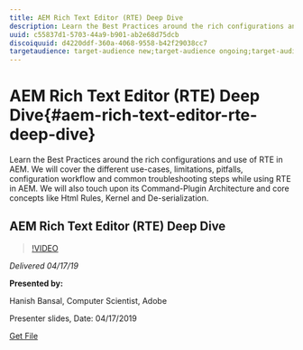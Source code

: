 ```yaml
---
title: AEM Rich Text Editor (RTE) Deep Dive
description: Learn the Best Practices around the rich configurations and use of RTE in AEM. We will cover the different use-cases, limitations, pitfalls, configuration workflow and common troubleshooting steps while using RTE in AEM. We will also touch upon its Command-Plugin Architecture and core concepts like Html Rules, Kernel and De-serialization.
uuid: c55837d1-5703-44a9-b901-ab2e68d75dcb
discoiquuid: d4220ddf-360a-4068-9558-b42f29038cc7
targetaudience: target-audience new;target-audience ongoing;target-audience upgrader
---
```


# AEM Rich Text Editor (RTE) Deep Dive{#aem-rich-text-editor-rte-deep-dive}

Learn the Best Practices around the rich configurations and use of RTE in AEM. We will cover the different use-cases, limitations, pitfalls, configuration workflow and common troubleshooting steps while using RTE in AEM. We will also touch upon its Command-Plugin Architecture and core concepts like Html Rules, Kernel and De-serialization.

## AEM Rich Text Editor (RTE) Deep Dive

>[!VIDEO](https://video.tv.adobe.com/v/27087/?quality=9)

*Delivered 04/17/19*

**Presented by:**

Hanish Bansal, Computer Scientist, Adobe

Presenter slides, Date: 04/17/2019

[Get File](assets/aem-gems-aem-rte-04172019.pdf)
